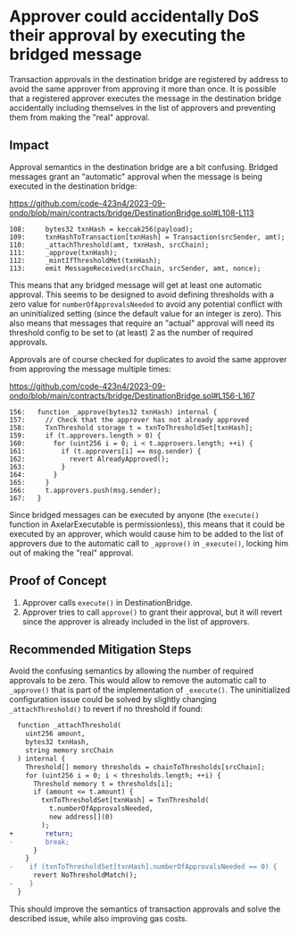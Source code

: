 # Approver could accidentally DoS their approval by executing the bridged message

Transaction approvals in the destination bridge are registered by address to avoid the same approver from approving it more than once. It is possible that a registered approver executes the message in the destination bridge accidentally including themselves in the list of approvers and preventing them from making the "real" approval.

## Impact

Approval semantics in the destination bridge are a bit confusing. Bridged messages grant an "automatic" approval when the message is being executed in the destination bridge:

https://github.com/code-423n4/2023-09-ondo/blob/main/contracts/bridge/DestinationBridge.sol#L108-L113

```solidity
108:     bytes32 txnHash = keccak256(payload);
109:     txnHashToTransaction[txnHash] = Transaction(srcSender, amt);
110:     _attachThreshold(amt, txnHash, srcChain);
111:     _approve(txnHash);
112:     _mintIfThresholdMet(txnHash);
113:     emit MessageReceived(srcChain, srcSender, amt, nonce);
```

This means that any bridged message will get at least one automatic approval. This seems to be designed to avoid defining thresholds with a zero value for `numberOfApprovalsNeeded` to avoid any potential conflict with an uninitialized setting (since the default value for an integer is zero). This also means that messages that require an "actual" approval will need its threshold config to be set to (at least) 2 as the number of required approvals.

Approvals are of course checked for duplicates to avoid the same approver from approving the message multiple times:

https://github.com/code-423n4/2023-09-ondo/blob/main/contracts/bridge/DestinationBridge.sol#L156-L167

```solidity
156:   function _approve(bytes32 txnHash) internal {
157:     // Check that the approver has not already approved
158:     TxnThreshold storage t = txnToThresholdSet[txnHash];
159:     if (t.approvers.length > 0) {
160:       for (uint256 i = 0; i < t.approvers.length; ++i) {
161:         if (t.approvers[i] == msg.sender) {
162:           revert AlreadyApproved();
163:         }
164:       }
165:     }
166:     t.approvers.push(msg.sender);
167:   }
```

Since bridged messages can be executed by anyone (the `execute()` function in AxelarExecutable is permissionless), this means that it could be executed by an approver, which would cause him to be added to the list of approvers due to the automatic call to `_approve()` in `_execute()`, locking him out of making the "real" approval.

## Proof of Concept

1. Approver calls `execute()` in DestinationBridge.
2. Approver tries to call `approve()` to grant their approval, but it will revert since the approver is already included in the list of approvers.

## Recommended Mitigation Steps

Avoid the confusing semantics by allowing the number of required approvals to be zero. This would allow to remove the automatic call to `_approve()` that is part of the implementation of `_execute()`. The uninitialized configuration issue could be solved by slightly changing `_attachThreshold()` to revert if no threshold if found:

```diff
  function _attachThreshold(
    uint256 amount,
    bytes32 txnHash,
    string memory srcChain
  ) internal {
    Threshold[] memory thresholds = chainToThresholds[srcChain];
    for (uint256 i = 0; i < thresholds.length; ++i) {
      Threshold memory t = thresholds[i];
      if (amount <= t.amount) {
        txnToThresholdSet[txnHash] = TxnThreshold(
          t.numberOfApprovalsNeeded,
          new address[](0)
        );
+        return;
-        break;
      }
    }
-    if (txnToThresholdSet[txnHash].numberOfApprovalsNeeded == 0) {
      revert NoThresholdMatch();
-    }
  }
```

This should improve the semantics of transaction approvals and solve the described issue, while also improving gas costs.

